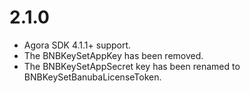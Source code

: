 # 2.1.0
* Agora SDK 4.1.1+ support.
* The BNBKeySetAppKey has been removed.
* The BNBKeySetAppSecret key has been renamed to BNBKeySetBanubaLicenseToken.